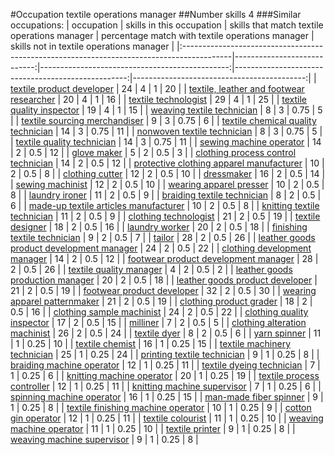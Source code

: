 #Occupation textile operations manager
##Number skills 4
###Similar occupations:
| occupation                                                                                |   skills in this occupation |   skills that match textile operations manager |   percentage match with textile operations manager |   skills not in textile operations manager |
|:------------------------------------------------------------------------------------------|----------------------------:|-----------------------------------------------:|---------------------------------------------------:|-------------------------------------------:|
| [textile product developer](textile_product_developer.md)                                 |                          24 |                                              4 |                                               1    |                                         20 |
| [textile, leather and footwear researcher](textile,_leather_and_footwear_researcher.md)   |                          20 |                                              4 |                                               1    |                                         16 |
| [textile technologist](textile_technologist.md)                                           |                          29 |                                              4 |                                               1    |                                         25 |
| [textile quality inspector](textile_quality_inspector.md)                                 |                          19 |                                              4 |                                               1    |                                         15 |
| [weaving textile technician](weaving_textile_technician.md)                               |                           8 |                                              3 |                                               0.75 |                                          5 |
| [textile sourcing merchandiser](textile_sourcing_merchandiser.md)                         |                           9 |                                              3 |                                               0.75 |                                          6 |
| [textile chemical quality technician](textile_chemical_quality_technician.md)             |                          14 |                                              3 |                                               0.75 |                                         11 |
| [nonwoven  textile technician](nonwoven__textile_technician.md)                           |                           8 |                                              3 |                                               0.75 |                                          5 |
| [textile quality technician](textile_quality_technician.md)                               |                          14 |                                              3 |                                               0.75 |                                         11 |
| [sewing machine operator](sewing_machine_operator.md)                                     |                          14 |                                              2 |                                               0.5  |                                         12 |
| [glove maker](glove_maker.md)                                                             |                           5 |                                              2 |                                               0.5  |                                          3 |
| [clothing process control technician](clothing_process_control_technician.md)             |                          14 |                                              2 |                                               0.5  |                                         12 |
| [protective clothing apparel manufacturer](protective_clothing_apparel_manufacturer.md)   |                          10 |                                              2 |                                               0.5  |                                          8 |
| [clothing cutter](clothing_cutter.md)                                                     |                          12 |                                              2 |                                               0.5  |                                         10 |
| [dressmaker](dressmaker.md)                                                               |                          16 |                                              2 |                                               0.5  |                                         14 |
| [sewing machinist](sewing_machinist.md)                                                   |                          12 |                                              2 |                                               0.5  |                                         10 |
| [wearing apparel presser](wearing_apparel_presser.md)                                     |                          10 |                                              2 |                                               0.5  |                                          8 |
| [laundry ironer](laundry_ironer.md)                                                       |                          11 |                                              2 |                                               0.5  |                                          9 |
| [braiding textile technician](braiding_textile_technician.md)                             |                           8 |                                              2 |                                               0.5  |                                          6 |
| [made-up textile articles manufacturer](made-up_textile_articles_manufacturer.md)         |                          10 |                                              2 |                                               0.5  |                                          8 |
| [knitting textile technician](knitting_textile_technician.md)                             |                          11 |                                              2 |                                               0.5  |                                          9 |
| [clothing technologist](clothing_technologist.md)                                         |                          21 |                                              2 |                                               0.5  |                                         19 |
| [textile designer](textile_designer.md)                                                   |                          18 |                                              2 |                                               0.5  |                                         16 |
| [laundry worker](laundry_worker.md)                                                       |                          20 |                                              2 |                                               0.5  |                                         18 |
| [finishing textile technician](finishing_textile_technician.md)                           |                           9 |                                              2 |                                               0.5  |                                          7 |
| [tailor](tailor.md)                                                                       |                          28 |                                              2 |                                               0.5  |                                         26 |
| [leather goods product development manager](leather_goods_product_development_manager.md) |                          24 |                                              2 |                                               0.5  |                                         22 |
| [clothing development manager](clothing_development_manager.md)                           |                          14 |                                              2 |                                               0.5  |                                         12 |
| [footwear product development manager](footwear_product_development_manager.md)           |                          28 |                                              2 |                                               0.5  |                                         26 |
| [textile quality manager](textile_quality_manager.md)                                     |                           4 |                                              2 |                                               0.5  |                                          2 |
| [leather goods production manager](leather_goods_production_manager.md)                   |                          20 |                                              2 |                                               0.5  |                                         18 |
| [leather goods product developer](leather_goods_product_developer.md)                     |                          21 |                                              2 |                                               0.5  |                                         19 |
| [footwear product developer](footwear_product_developer.md)                               |                          32 |                                              2 |                                               0.5  |                                         30 |
| [wearing apparel patternmaker](wearing_apparel_patternmaker.md)                           |                          21 |                                              2 |                                               0.5  |                                         19 |
| [clothing product grader](clothing_product_grader.md)                                     |                          18 |                                              2 |                                               0.5  |                                         16 |
| [clothing sample machinist](clothing_sample_machinist.md)                                 |                          24 |                                              2 |                                               0.5  |                                         22 |
| [clothing quality inspector](clothing_quality_inspector.md)                               |                          17 |                                              2 |                                               0.5  |                                         15 |
| [milliner](milliner.md)                                                                   |                           7 |                                              2 |                                               0.5  |                                          5 |
| [clothing alteration machinist](clothing_alteration_machinist.md)                         |                          26 |                                              2 |                                               0.5  |                                         24 |
| [textile dyer](textile_dyer.md)                                                           |                           8 |                                              2 |                                               0.5  |                                          6 |
| [yarn spinner](yarn_spinner.md)                                                           |                          11 |                                              1 |                                               0.25 |                                         10 |
| [textile chemist](textile_chemist.md)                                                     |                          16 |                                              1 |                                               0.25 |                                         15 |
| [textile machinery technician](textile_machinery_technician.md)                           |                          25 |                                              1 |                                               0.25 |                                         24 |
| [printing textile technician](printing_textile_technician.md)                             |                           9 |                                              1 |                                               0.25 |                                          8 |
| [braiding machine operator](braiding_machine_operator.md)                                 |                          12 |                                              1 |                                               0.25 |                                         11 |
| [textile dyeing technician](textile_dyeing_technician.md)                                 |                           7 |                                              1 |                                               0.25 |                                          6 |
| [knitting machine operator](knitting_machine_operator.md)                                 |                          20 |                                              1 |                                               0.25 |                                         19 |
| [textile process controller](textile_process_controller.md)                               |                          12 |                                              1 |                                               0.25 |                                         11 |
| [knitting machine supervisor](knitting_machine_supervisor.md)                             |                           7 |                                              1 |                                               0.25 |                                          6 |
| [spinning machine operator](spinning_machine_operator.md)                                 |                          16 |                                              1 |                                               0.25 |                                         15 |
| [man-made fiber spinner](man-made_fiber_spinner.md)                                       |                           9 |                                              1 |                                               0.25 |                                          8 |
| [textile finishing machine operator](textile_finishing_machine_operator.md)               |                          10 |                                              1 |                                               0.25 |                                          9 |
| [cotton gin operator](cotton_gin_operator.md)                                             |                          12 |                                              1 |                                               0.25 |                                         11 |
| [textile colourist](textile_colourist.md)                                                 |                          11 |                                              1 |                                               0.25 |                                         10 |
| [weaving machine operator](weaving_machine_operator.md)                                   |                          11 |                                              1 |                                               0.25 |                                         10 |
| [textile printer](textile_printer.md)                                                     |                           9 |                                              1 |                                               0.25 |                                          8 |
| [weaving machine supervisor](weaving_machine_supervisor.md)                               |                           9 |                                              1 |                                               0.25 |                                          8 |
